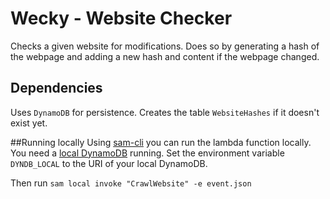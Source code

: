 # Wecky - Website Checker
Checks a given website for modifications. 
Does so by generating a hash of the webpage and adding a new hash and content if the webpage changed.

## Dependencies
Uses `DynamoDB` for persistence. Creates the table `WebsiteHashes` if it doesn't exist yet.

##Running locally
Using [sam-cli](https://docs.aws.amazon.com/lambda/latest/dg/sam-cli-requirements.html) you can run the lambda function locally.
You need a [local DynamoDB](https://docs.aws.amazon.com/amazondynamodb/latest/developerguide/DynamoDBLocal.html) running. 
Set the environment variable `DYNDB_LOCAL` to the URI of your local DynamoDB.

Then run `sam local invoke "CrawlWebsite" -e event.json`
